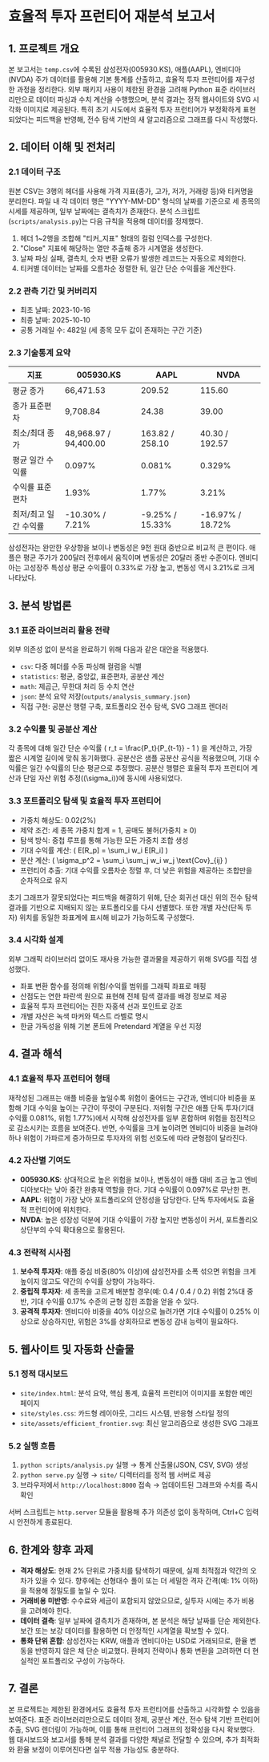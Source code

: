 # 효율적 투자 프런티어 재분석 보고서

## 1. 프로젝트 개요
본 보고서는 `temp.csv`에 수록된 삼성전자(005930.KS), 애플(AAPL), 엔비디아(NVDA) 주가 데이터를
활용해 기본 통계를 산출하고, 효율적 투자 프런티어를 재구성한 과정을 정리한다. 외부 패키지 사용이
제한된 환경을 고려해 Python 표준 라이브러리만으로 데이터 파싱과 수치 계산을 수행했으며, 분석
결과는 정적 웹사이트와 SVG 시각화 이미지로 제공된다. 특히 초기 시도에서 효율적 투자 프런티어가
부정확하게 표현되었다는 피드백을 반영해, 전수 탐색 기반의 새 알고리즘으로 그래프를 다시 작성했다.

## 2. 데이터 이해 및 전처리
### 2.1 데이터 구조
원본 CSV는 3행의 헤더를 사용해 가격 지표(종가, 고가, 저가, 거래량 등)와 티커명을 분리한다. 파일
내 각 데이터 행은 "YYYY-MM-DD" 형식의 날짜를 기준으로 세 종목의 시세를 제공하며, 일부 날짜에는
결측치가 존재한다. 분석 스크립트(`scripts/analysis.py`)는 다음 규칙을 적용해 데이터를 정제했다.

1. 헤더 1~2행을 조합해 "티커_지표" 형태의 컬럼 인덱스를 구성한다.
2. "Close" 지표에 해당하는 열만 추출해 종가 시계열을 생성한다.
3. 날짜 파싱 실패, 결측치, 숫자 변환 오류가 발생한 레코드는 자동으로 제외한다.
4. 티커별 데이터는 날짜를 오름차순 정렬한 뒤, 일간 단순 수익률을 계산한다.

### 2.2 관측 기간 및 커버리지
- 최초 날짜: 2023-10-16
- 최종 날짜: 2025-10-10
- 공통 거래일 수: 482일 (세 종목 모두 값이 존재하는 구간 기준)

### 2.3 기술통계 요약
| 지표 | 005930.KS | AAPL | NVDA |
| --- | --- | --- | --- |
| 평균 종가 | 66,471.53 | 209.52 | 115.60 |
| 종가 표준편차 | 9,708.84 | 24.38 | 39.00 |
| 최소/최대 종가 | 48,968.97 / 94,400.00 | 163.82 / 258.10 | 40.30 / 192.57 |
| 평균 일간 수익률 | 0.097% | 0.081% | 0.329% |
| 수익률 표준편차 | 1.93% | 1.77% | 3.21% |
| 최저/최고 일간 수익률 | -10.30% / 7.21% | -9.25% / 15.33% | -16.97% / 18.72% |

삼성전자는 완만한 우상향을 보이나 변동성은 9천 원대 중반으로 비교적 큰 편이다. 애플은 평균 주가가
200달러 전후에서 움직이며 변동성은 20달러 중반 수준이다. 엔비디아는 고성장주 특성상 평균 수익률이
0.33%로 가장 높고, 변동성 역시 3.21%로 크게 나타났다.

## 3. 분석 방법론
### 3.1 표준 라이브러리 활용 전략
외부 의존성 없이 분석을 완료하기 위해 다음과 같은 대안을 적용했다.
- `csv`: 다중 헤더를 수동 파싱해 컬럼을 식별
- `statistics`: 평균, 중앙값, 표준편차, 공분산 계산
- `math`: 제곱근, 무한대 처리 등 수치 연산
- `json`: 분석 요약 저장(`outputs/analysis_summary.json`)
- 직접 구현: 공분산 행렬 구축, 포트폴리오 전수 탐색, SVG 그래프 렌더러

### 3.2 수익률 및 공분산 계산
각 종목에 대해 일간 단순 수익률 \( r_t = \frac{P_t}{P_{t-1}} - 1 \) 을 계산하고, 가장 짧은
시계열 길이에 맞춰 동기화했다. 공분산은 샘플 공분산 공식을 적용했으며, 기대 수익률은 일간 수익률의
단순 평균으로 추정했다. 공분산 행렬은 효율적 투자 프런티어 계산과 단일 자산 위험 추정(\(\sigma_i\))에
동시에 사용되었다.

### 3.3 포트폴리오 탐색 및 효율적 투자 프런티어
- 가중치 해상도: 0.02(2%)
- 제약 조건: 세 종목 가중치 합계 = 1, 공매도 불허(가중치 ≥ 0)
- 탐색 방식: 중첩 루프를 통해 가능한 모든 가중치 조합 생성
- 기대 수익률 계산: \( E[R_p] = \sum_i w_i E[R_i] \)
- 분산 계산: \( \sigma_p^2 = \sum_i \sum_j w_i w_j \text{Cov}_{ij} \)
- 프런티어 추출: 기대 수익률 오름차순 정렬 후, 더 낮은 위험을 제공하는 조합만을 순차적으로 유지

초기 그래프가 잘못되었다는 피드백을 해결하기 위해, 단순 회귀선 대신 위의 전수 탐색 결과를 기반으로
지배되지 않는 포트폴리오를 다시 선별했다. 또한 개별 자산(단독 투자) 위치를 동일한 좌표계에 표시해
비교가 가능하도록 구성했다.

### 3.4 시각화 설계
외부 그래픽 라이브러리 없이도 재사용 가능한 결과물을 제공하기 위해 SVG를 직접 생성했다.
- 좌표 변환 함수를 정의해 위험/수익률 범위를 그래픽 좌표로 매핑
- 산점도는 연한 파란색 원으로 표현해 전체 탐색 결과를 배경 정보로 제공
- 효율적 투자 프런티어는 진한 자홍색 선과 포인트로 강조
- 개별 자산은 녹색 마커와 텍스트 라벨로 명시
- 한글 가독성을 위해 기본 폰트에 Pretendard 계열을 우선 지정

## 4. 결과 해석
### 4.1 효율적 투자 프런티어 형태
재작성된 그래프는 애플 비중을 높일수록 위험이 줄어드는 구간과, 엔비디아 비중을 포함해 기대 수익을
높이는 구간이 뚜렷이 구분된다. 저위험 구간은 애플 단독 투자(기대 수익률 0.081%, 위험 1.77%)에서 시작해
삼성전자를 일부 혼합하며 위험을 점진적으로 감소시키는 흐름을 보여준다. 반면, 수익률을 크게 높이려면
엔비디아 비중을 늘려야 하나 위험이 가파르게 증가하므로 투자자의 위험 선호도에 따라 균형점이 달라진다.

### 4.2 자산별 기여도
- **005930.KS**: 상대적으로 높은 위험을 보이나, 변동성이 애플 대비 조금 높고 엔비디아보다는 낮아
  중간 완충재 역할을 한다. 기대 수익률이 0.097%로 무난한 편.
- **AAPL**: 위험이 가장 낮아 포트폴리오의 안정성을 담당한다. 단독 투자에서도 효율적 프런티어에 위치한다.
- **NVDA**: 높은 성장성 덕분에 기대 수익률이 가장 높지만 변동성이 커서, 포트폴리오 상단부의 수익 확대용으로
  활용된다.

### 4.3 전략적 시사점
1. **보수적 투자자**: 애플 중심 비중(80% 이상)에 삼성전자를 소폭 섞으면 위험을 크게 높이지 않고도 약간의
   수익률 상향이 가능하다.
2. **중립적 투자자**: 세 종목을 고르게 배분할 경우(예: 0.4 / 0.4 / 0.2) 위험 2%대 중반, 기대 수익률 0.17% 수준의
   균형 잡힌 조합을 얻을 수 있다.
3. **공격적 투자자**: 엔비디아 비중을 40% 이상으로 늘려가면 기대 수익률이 0.25% 이상으로 상승하지만, 위험은
   3%를 상회하므로 변동성 감내 능력이 필요하다.

## 5. 웹사이트 및 자동화 산출물
### 5.1 정적 대시보드
- `site/index.html`: 분석 요약, 핵심 통계, 효율적 프런티어 이미지를 포함한 메인 페이지
- `site/styles.css`: 카드형 레이아웃, 그리드 시스템, 반응형 스타일 정의
- `site/assets/efficient_frontier.svg`: 최신 알고리즘으로 생성한 SVG 그래프

### 5.2 실행 흐름
1. `python scripts/analysis.py` 실행 → 통계 산출물(JSON, CSV, SVG) 생성
2. `python serve.py` 실행 → `site/` 디렉터리를 정적 웹 서버로 제공
3. 브라우저에서 `http://localhost:8000` 접속 → 업데이트된 그래프와 수치를 즉시 확인

서버 스크립트는 `http.server` 모듈을 활용해 추가 의존성 없이 동작하며, Ctrl+C 입력 시 안전하게 종료된다.

## 6. 한계와 향후 과제
- **격자 해상도**: 현재 2% 단위로 가중치를 탐색하기 때문에, 실제 최적점과 약간의 오차가 있을 수 있다.
  향후에는 선형대수 풀이 또는 더 세밀한 격자 간격(예: 1% 이하)을 적용해 정밀도를 높일 수 있다.
- **거래비용 미반영**: 수수료와 세금이 포함되지 않았으므로, 실투자 시에는 추가 비용을 고려해야 한다.
- **데이터 결측**: 일부 날짜에 결측치가 존재하며, 본 분석은 해당 날짜를 단순 제외한다. 보간 또는 보강 데이터를
  활용하면 더 안정적인 시계열을 확보할 수 있다.
- **통화 단위 혼합**: 삼성전자는 KRW, 애플과 엔비디아는 USD로 거래되므로, 환율 변동을 반영하지 않은 채 단순 비교했다.
  환헤지 전략이나 통화 변환을 고려하면 더 현실적인 포트폴리오 구성이 가능하다.

## 7. 결론
본 프로젝트는 제한된 환경에서도 효율적 투자 프런티어를 산출하고 시각화할 수 있음을 보여준다. 표준 라이브러리만으로도
데이터 정제, 공분산 계산, 전수 탐색 기반 프런티어 추출, SVG 렌더링이 가능하며, 이를 통해 프런티어 그래프의 정확성을
다시 확보했다. 웹 대시보드와 보고서를 통해 분석 결과를 다양한 채널로 전달할 수 있으며, 추가 최적화와 환율 보정이 이루어진다면
실무 적용 가능성도 충분하다.
